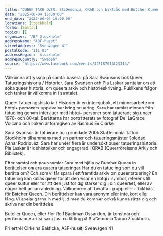 ```yaml
---
title: "QUEER TAKE OVER: StaDemonia, QRAB och biktbås med Butcher Queen"
date: "2025-06-04 15:00:00"
end_date: "2025-06-04 18:00:00"
locations: [Stockholm]
forms: [Samtal]
topics: []
organizer: "ABF Stockholm"
addressName: "ABF-huset"
streetAddress: "Sveavägen 41"
postalCode: "111 83"
addressRegion: "Stockholm"
addressCountry: "Swedeb"
source: "https://www.facebook.com/events/497187016723314/"
---
```

Välkomna att lyssna på samtal baserat på Sara Swansons bok Queer Tatueringshistoria / Historier. Sara Swanson och Pia Laskar samtalar om att söka queer historia, om queera arkiv och historieskrivning. Publikens frågor och tankar är välkomna in i samtalet. 

Queer Tatueringshistoria / Historier är en intervjubok, ett minnesarbete om hbtqi+ personers upplevelser kring tatuering. Sara har samlat minnen från tatuering genom intervjuer med hbtqi+ personer som tatuerade sig under 1970- och 80-tal. Berättarna har porträtterats av fotograf Del LaGrace Volcano och boken är formgiven av Rasmus Eo Clarke.

Sara Swanson är tatuerare och grundade 2005 StaDemonia Tattoo Stockholm tillsammans med sin partner och tatueringsmäster Soledad Aznar Rodriguez. Sara har under flera år undersökt queer tatueringshistoria. Pia Laskar är idéhistoriker och engagerad i QRAB (Queerrörelsens Arkiv och Bibliotek). 

Efter samtal och paus samlar Sara med hjälp av Butcher Queen in berättelser om era queera tatueringar. Har du en tatuering som du vill berätta om? Och som vi får spara i ett framtida arkiv om queer tatuering? En tatuering kan kallas queer för att den visar en hbtqi+ symbol, referens till queer kultur eller för att den just för dig stärker dig i din queerhet, eller av någon helt annan anledning. Välkommen att berätta i grupp eller i ´biktbås´ för Butcher Queen. Din berättelser kan vara anonym eller inte, kort eller lång. Vi spelar gärna in med ljud men du kommer också kunna sätta dig och skriva ner din berättelse 

Butcher Queen, eller Flor Rolf Backman Ossandon, är konstnär och performance artist samt just nu lärling på StaDemonia Tattoo Stockholm. 

Fri entré!
Cirkelns Bakficka, ABF-huset, Sveavägen 41